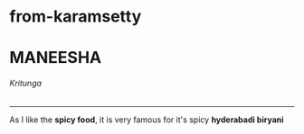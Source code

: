 # from-karamsetty
# MANEESHA
###### Kritunga
____________________
As I like the **spicy food**, it is very famous for it's spicy **hyderabadi biryani**